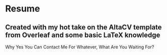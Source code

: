 # Resume
## Created with my hot take on the AltaCV template from Overleaf and some basic LaTeX knowledge

Why Yes You Can Contact Me For Whatever, What Are You Waiting For?